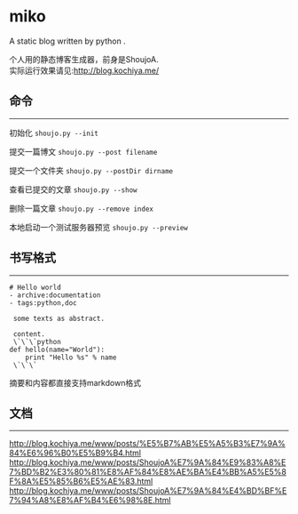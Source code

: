 miko
=========
A static blog written by python . 

个人用的静态博客生成器，前身是ShoujoA.  
实际运行效果请见:http://blog.kochiya.me/

## 命令
-------------

初始化
`shoujo.py --init`

提交一篇博文
`shoujo.py --post filename`

提交一个文件夹
`shoujo.py --postDir dirname`

查看已提交的文章
`shoujo.py --show`

删除一篇文章
`shoujo.py --remove index`

本地启动一个测试服务器预览
`shoujo.py --preview`

## 书写格式
-----------

```
# Hello world
- archive:documentation
- tags:python,doc

 some texts as abstract.

 content.
 \`\`\`python
def hello(name="World"):
    print "Hello %s" % name
 \`\`\`
```
  摘要和内容都直接支持markdown格式

## 文档
-----------
http://blog.kochiya.me/www/posts/%E5%B7%AB%E5%A5%B3%E7%9A%84%E6%96%B0%E5%B9%B4.html
http://blog.kochiya.me/www/posts/ShoujoA%E7%9A%84%E9%83%A8%E7%BD%B2%E3%80%81%E8%AF%84%E8%AE%BA%E4%BB%A5%E5%8F%8A%E5%85%B6%E5%AE%83.html
http://blog.kochiya.me/www/posts/ShoujoA%E7%9A%84%E4%BD%BF%E7%94%A8%E8%AF%B4%E6%98%8E.html
